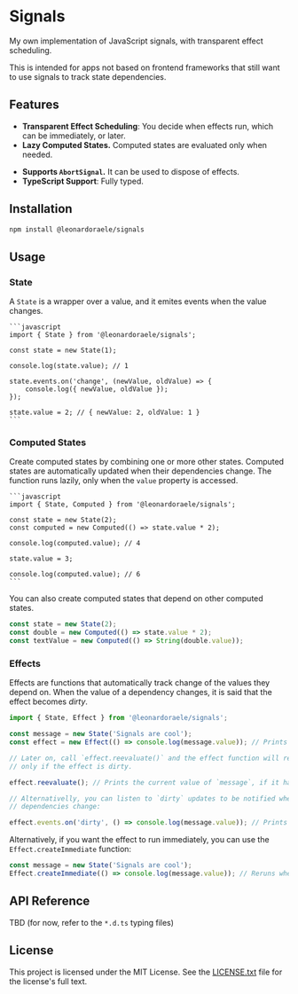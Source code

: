 # Signals

My own implementation of JavaScript signals, with transparent effect scheduling.

This is intended for apps not based on frontend frameworks that still want to use signals to track state dependencies.

## Features

- **Transparent Effect Scheduling**: You decide when effects run, which can be immediately, or later.
- **Lazy Computed States.** Computed states are evaluated only when needed.
<!-- - **Lightweight**: Minimal overhead with a focus on performance. -->
- **Supports `AbortSignal`.** It can be used to dispose of effects.
- **TypeScript Support**: Fully typed.

## Installation

```bash
npm install @leonardoraele/signals
```

## Usage

### State

A `State` is a wrapper over a value, and it emites events when the value changes.

	```javascript
	import { State } from '@leonardoraele/signals';

	const state = new State(1);

	console.log(state.value); // 1

	state.events.on('change', (newValue, oldValue) => {
		console.log({ newValue, oldValue });
	});

	state.value = 2; // { newValue: 2, oldValue: 1 }
	```

### Computed States

Create computed states by combining one or more other states. Computed states are automatically updated when their dependencies change. The function runs lazily, only when the `value` property is accessed.

	```javascript
	import { State, Computed } from '@leonardoraele/signals';

	const state = new State(2);
	const computed = new Computed(() => state.value * 2);

	console.log(computed.value); // 4

	state.value = 3;

	console.log(computed.value); // 6
	```

You can also create computed states that depend on other computed states.

```js
const state = new State(2);
const double = new Computed(() => state.value * 2);
const textValue = new Computed(() => String(double.value));
```

### Effects

Effects are functions that automatically track change of the values they depend on. When the value of a dependency changes, it is said that the effect becomes *dirty*.

```js
import { State, Effect } from '@leonardoraele/signals';

const message = new State('Signals are cool');
const effect = new Effect(() => console.log(message.value)); // Prints the message immediately

// Later on, call `effect.reevaluate()` and the effect function will rerun
// only if the effect is dirty.

effect.reevaluate(); // Prints the current value of `message`, if it has changed.

// Alternativelly, you can listen to `dirty` updates to be notified when
// dependencies change:

effect.events.on('dirty', () => console.log(message.value)); // Prints the new message immediately when it changes.
```

Alternatively, if you want the effect to run immediately, you can use the `Effect.createImmediate` function:

```js
const message = new State('Signals are cool');
Effect.createImmediate(() => console.log(message.value)); // Reruns whenever the message changes, asynchronously.
```

## API Reference

TBD (for now, refer to the `*.d.ts` typing files)

## License

This project is licensed under the MIT License.
See the [LICENSE.txt](./LICENSE.txt) file for the license's full text.
